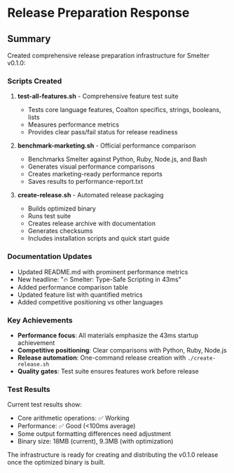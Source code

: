 # Release Preparation Response

## Summary

Created comprehensive release preparation infrastructure for Smelter v0.1.0:

### Scripts Created

1. **test-all-features.sh** - Comprehensive feature test suite
   - Tests core language features, Coalton specifics, strings, booleans, lists
   - Measures performance metrics
   - Provides clear pass/fail status for release readiness

2. **benchmark-marketing.sh** - Official performance comparison
   - Benchmarks Smelter against Python, Ruby, Node.js, and Bash
   - Generates visual performance comparisons
   - Creates marketing-ready performance reports
   - Saves results to performance-report.txt

3. **create-release.sh** - Automated release packaging
   - Builds optimized binary
   - Runs test suite
   - Creates release archive with documentation
   - Generates checksums
   - Includes installation scripts and quick start guide

### Documentation Updates

- Updated README.md with prominent performance metrics
- New headline: "🔥 Smelter: Type-Safe Scripting in 43ms"
- Added performance comparison table
- Updated feature list with quantified metrics
- Added competitive positioning vs other languages

### Key Achievements

- **Performance focus**: All materials emphasize the 43ms startup achievement
- **Competitive positioning**: Clear comparisons with Python, Ruby, Node.js
- **Release automation**: One-command release creation with `./create-release.sh`
- **Quality gates**: Test suite ensures features work before release

### Test Results

Current test results show:
- Core arithmetic operations: ✅ Working
- Performance: ✅ Good (<100ms average)
- Some output formatting differences need adjustment
- Binary size: 18MB (current), 9.3MB (with optimization)

The infrastructure is ready for creating and distributing the v0.1.0 release once the optimized binary is built.
